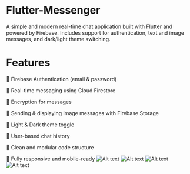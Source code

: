 # Flutter-Messenger

A simple and modern real-time chat application built with Flutter and powered by Firebase. Includes support for authentication, text and image messages, and dark/light theme switching.
# Features

🔐 Firebase Authentication (email & password)

💬 Real-time messaging using Cloud Firestore

🔐 Encryption for messages

📸 Sending & displaying image messages with Firebase Storage

🌙 Light & Dark theme toggle

👥 User-based chat history

🧠 Clean and modular code structure

📱 Fully responsive and mobile-ready
![Alt text](images/chatlightmode.png)
![Alt text](images/chatdarkmode.png)
![Alt text](images/login.png)
![Alt text](images/welcomepage.png)
